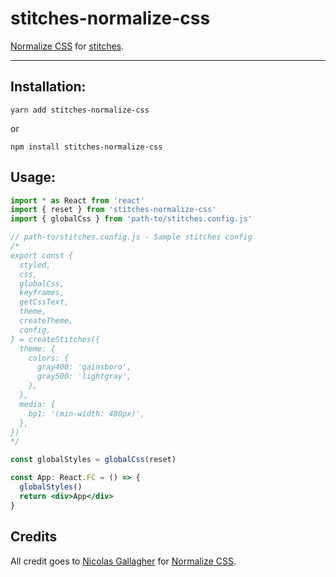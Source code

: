 # stitches-normalize-css

[Normalize CSS](https://necolas.github.io/normalize.css/) for [stitches](https://github.com/modulz/stitches).

---

## Installation:

`yarn add stitches-normalize-css`

or

`npm install stitches-normalize-css`

## Usage:

```jsx
import * as React from 'react'
import { reset } from 'stitches-normalize-css'
import { globalCss } from 'path-to/stitches.config.js'

// path-to/stitches.config.js - Sample stitches config
/*
export const {
  styled,
  css,
  globalCss,
  keyframes,
  getCssText,
  theme,
  createTheme,
  config,
} = createStitches({
  theme: {
    colors: {
      gray400: 'gainsboro',
      gray500: 'lightgray',
    },
  },
  media: {
    bp1: '(min-width: 480px)',
  },
})
*/

const globalStyles = globalCss(reset)

const App: React.FC = () => {
  globalStyles()
  return <div>App</div>
}
```

## Credits

All credit goes to [Nicolas Gallagher](https://github.com/necolas) for [Normalize CSS](https://necolas.github.io/normalize.css/).
